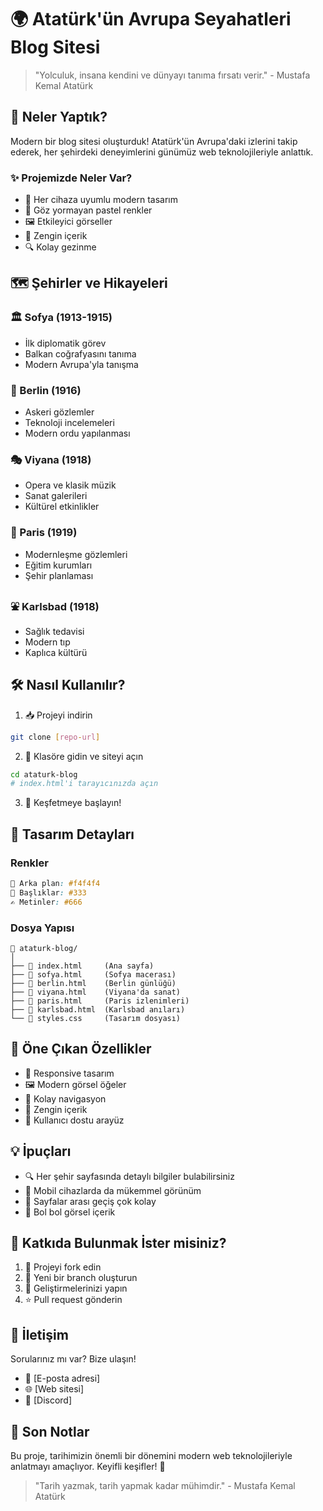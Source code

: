 # 🌍 Atatürk'ün Avrupa Seyahatleri Blog Sitesi

> "Yolculuk, insana kendini ve dünyayı tanıma fırsatı verir." - Mustafa Kemal Atatürk

## 🚀 Neler Yaptık?

Modern bir blog sitesi oluşturduk! Atatürk'ün Avrupa'daki izlerini takip ederek, her şehirdeki deneyimlerini günümüz web teknolojileriyle anlattık.

### ✨ Projemizde Neler Var?

- 📱 Her cihaza uyumlu modern tasarım
- 🎨 Göz yormayan pastel renkler
- 🖼️ Etkileyici görseller
- 📖 Zengin içerik
- 🔍 Kolay gezinme

## 🗺️ Şehirler ve Hikayeleri

### 🏛️ Sofya (1913-1915)
- İlk diplomatik görev
- Balkan coğrafyasını tanıma
- Modern Avrupa'yla tanışma

### 🎪 Berlin (1916)
- Askeri gözlemler
- Teknoloji incelemeleri
- Modern ordu yapılanması

### 🎭 Viyana (1918)
- Opera ve klasik müzik
- Sanat galerileri
- Kültürel etkinlikler

### 🗼 Paris (1919)
- Modernleşme gözlemleri
- Eğitim kurumları
- Şehir planlaması

### ⛲ Karlsbad (1918)
- Sağlık tedavisi
- Modern tıp
- Kaplıca kültürü

## 🛠️ Nasıl Kullanılır?

1. 📥 Projeyi indirin
```bash
git clone [repo-url]
```

2. 📂 Klasöre gidin ve siteyi açın
```bash
cd ataturk-blog
# index.html'i tarayıcınızda açın
```

3. 🎯 Keşfetmeye başlayın!

## 🎨 Tasarım Detayları

### Renkler
```css
🎨 Arka plan: #f4f4f4
📌 Başlıklar: #333
✍️ Metinler: #666
```

### Dosya Yapısı
```
📁 ataturk-blog/
│
├── 📄 index.html     (Ana sayfa)
├── 📄 sofya.html     (Sofya macerası)
├── 📄 berlin.html    (Berlin günlüğü)
├── 📄 viyana.html    (Viyana'da sanat)
├── 📄 paris.html     (Paris izlenimleri)
├── 📄 karlsbad.html  (Karlsbad anıları)
└── 🎨 styles.css     (Tasarım dosyası)
```

## 🌟 Öne Çıkan Özellikler

- 📱 Responsive tasarım
- 🖼️ Modern görsel öğeler
- 📍 Kolay navigasyon
- 📖 Zengin içerik
- 🎯 Kullanıcı dostu arayüz

## 💡 İpuçları

- 🔍 Her şehir sayfasında detaylı bilgiler bulabilirsiniz
- 📱 Mobil cihazlarda da mükemmel görünüm
- 🔄 Sayfalar arası geçiş çok kolay
- 📸 Bol bol görsel içerik

## 🤝 Katkıda Bulunmak İster misiniz?

1. 🍴 Projeyi fork edin
2. 🌿 Yeni bir branch oluşturun
3. 💪 Geliştirmelerinizi yapın
4. ⭐ Pull request gönderin

## 💌 İletişim

Sorularınız mı var? Bize ulaşın!
- 📧 [E-posta adresi]
- 🌐 [Web sitesi]
- 💬 [Discord]

## 🎉 Son Notlar

Bu proje, tarihimizin önemli bir dönemini modern web teknolojileriyle anlatmayı amaçlıyor. Keyifli keşifler! 🚀

> "Tarih yazmak, tarih yapmak kadar mühimdir." - Mustafa Kemal Atatürk
